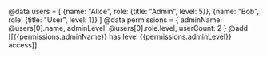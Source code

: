 @data users = [
  {name: "Alice", role: {title: "Admin", level: 5}},
  {name: "Bob", role: {title: "User", level: 1}}
]
@data permissions = {
  adminName: @users[0].name,
  adminLevel: @users[0].role.level,
  userCount: 2
}
@add [[{{permissions.adminName}} has level {{permissions.adminLevel}} access]]